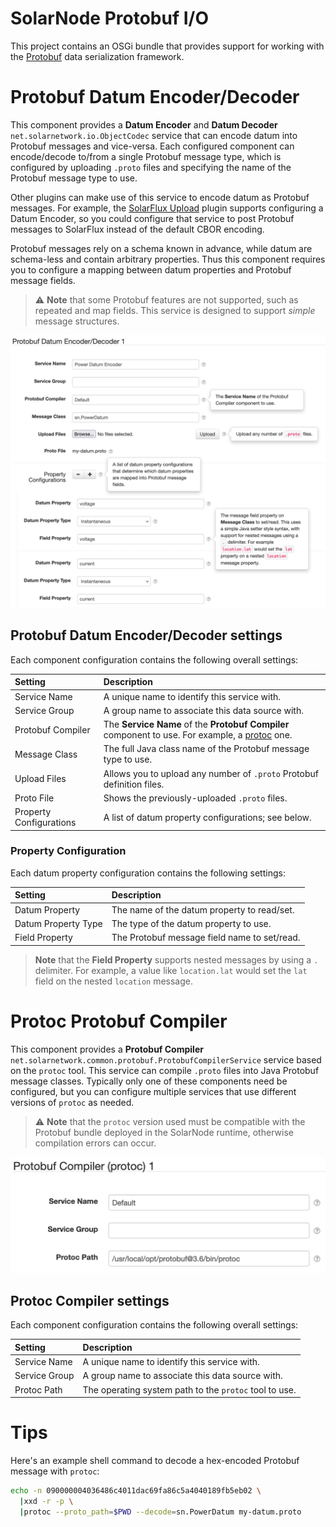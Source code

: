 # SolarNode Protobuf I/O

This project contains an OSGi bundle that provides support for working with the [Protobuf][protobuf] 
data serialization framework.

# Protobuf Datum Encoder/Decoder

This component provides a **Datum Encoder** and **Datum Decoder** `net.solarnetwork.io.ObjectCodec`
service that can encode datum into Protobuf messages and vice-versa. Each configured component can
encode/decode to/from a single Protobuf message type, which is configured by uploading `.proto`
files and specifying the name of the Protobuf message type to use.

Other plugins can make use of this service to encode datum as Protobuf messages. For example, the
[SolarFlux Upload][solarflux-upload] plugin supports configuring a Datum Encoder, so you could
configure that service to post Protobuf messages to SolarFlux instead of the default CBOR encoding.

Protobuf messages rely on a schema known in advance, while datum are schema-less and contain
arbitrary properties. Thus this component requires you to configure a mapping between datum
properties and Protobuf message fields.

> :warning: **Note** that some Protobuf features are not supported, such as repeated and map fields.
> This service is designed to support _simple_ message structures.

![Protobuf Datum Codec settings form](docs/solarnode-protobuf-codec-settings.png)

## Protobuf Datum Encoder/Decoder settings

Each component configuration contains the following overall settings:

| Setting            | Description |
|:-------------------|:------------|
| Service Name       | A unique name to identify this service with. |
| Service Group      | A group name to associate this data source with. |
| Protobuf Compiler  | The <b>Service Name</b> of the <b>Protobuf Compiler</b> component to use. For example, a [protoc](#protoc-protobuf-compiler) one. |
| Message Class      | The full Java class name of the Protobuf message type to use. |
| Upload Files       | Allows you to upload any number of `.proto` Protobuf definition files. |
| Proto File         | Shows the previously-uploaded `.proto` files. |
| Property Configurations | A list of datum property configurations; see below. |

### Property Configuration

Each datum property configuration contains the following settings:

| Setting             | Description |
|:--------------------|:------------|
| Datum Property      | The name of the datum property to read/set. |
| Datum Property Type | The type of the datum property to use. |
| Field Property      | The Protobuf message field name to set/read. |

> **Note** that the **Field Property** supports nested messages by using a `.` delimiter.
> For example, a value like `location.lat` would set the `lat` field on the nested `location`
> message.

# Protoc Protobuf Compiler

This component provides a **Protobuf Compiler**
`net.solarnetwork.common.protobuf.ProtobufCompilerService` service based on the `protoc` tool. This
service can compile `.proto` files into Java Protobuf message classes. Typically only one of these
components need be configured, but you can configure multiple services that use different versions
of `protoc` as needed.

> :warning: **Note** that the `protoc` version used must be compatible with the Protobuf bundle
> deployed in the SolarNode runtime, otherwise compilation errors can occur. 

![Protoc Compile settings form](docs/solarnode-protoc-settings.png)

## Protoc Compiler settings

Each component configuration contains the following overall settings:

| Setting            | Description |
|:-------------------|:------------|
| Service Name       | A unique name to identify this service with. |
| Service Group      | A group name to associate this data source with. |
| Protoc Path        | The operating system path to the `protoc` tool to use. |

# Tips

Here's an example shell command to decode a hex-encoded Protobuf message with `protoc`:

```sh
echo -n 090000004036486c4011dac69fa86c5a4040189fb5eb02 \
  |xxd -r -p \
  |protoc --proto_path=$PWD --decode=sn.PowerDatum my-datum.proto
```

[protobuf]: https://developers.google.com/protocol-buffers
[solarflux-upload]: ../net.solarnetwork.node.upload.flux/
